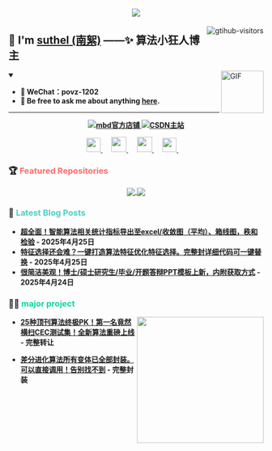 <h1 align="center"> 
  <a href="https://mbd.pub/o/eternity/work"> 
    <img src="https://readme-typing-svg.herokuapp.com/?lines=清关注公众号“算法小狂人”;南絮祝您生活愉快，科研顺利!&center=true&size=27"> 
  </a> 
</h1>

<a href="https://github.com/suthels/computer-vision-in-action">
    <img align="right" src="https://komarev.com/ghpvc/?username=suthels&label=Visitors&color=red&style=flat&logo=github" alt="gtihub-visitors" />
</a>

 
## 👋  I'm <a href="http://welcome.voup.cn">suthel (南絮)</a> ——✨ 算法小狂人博主
 
<img align="right" alt="GIF" src="https://media.giphy.com/media/LnQjpWaON8nhr21vNW/giphy.gif" width="84" title="Say HI"> 

<details open>
  <summary><em><b>       </em></summary>
  
- 🔭 WeChat：povz-1202  
- 💬 Be free to ask me about anything [here](https://github.com/suthels/-/issues).

---
</details>

<!-- 新增技能卡片 -->

<!-- START_SECTION:brain -->
<div align="center">
  <a href="https://mbd.pub/o/eternity/work" target="_blank">
    <img 
      src="https://img.shields.io/badge/mbd官方店铺-访问-B9AC9C?style=for-the-badge" 
      alt="mbd官方店铺" 
    />
  </a>
  
  <a href="https://blog.csdn.net/m0_58857684?spm=1000.2115.3001.5343" target="_blank">
    <img 
      src="https://img.shields.io/badge/CSDN主站-访问-F7E8D2?style=for-the-badge" 
      alt="CSDN主站" 
    />
  </a>
</div>
<!-- END_SECTION:brain -->







 <!-- 个人方式部分 -->
<p align="center">
  <a href= "https://voup.cn/wp-content/uploads/2023/06/voup-weixing.jpg" target="_blank" alt="WeChat" title="WeChat">
    <img src="https://img.icons8.com/ios-filled/50/000000/weixing.png" width="28px"/>
  </a>
  &emsp;
 
  <a href="https://space.bilibili.com/275728029" target="_blank" alt="Bilibili" title="Bilibili">
    <img src="https://user-images.githubusercontent.com/29084184/166415345-91925d37-c66f-448f-8d75-c8355fe0b692.png" width="30px"/>
  </a>
  &emsp;

  
  <a href="https://blog.csdn.net/m0_58857684?spm=1000.2115.3001.5343" target="_blank" alt="CSDN" title="CSDN">
    <img src="https://img.icons8.com/material/48/000000/csdn.png" width="30px"/>
  </a>
  &emsp;
  
  <a href="https://www.zhihu.com/people/mei-yi-tian-wei-ming-tian-33-52" target="_blank" alt="Zhihu" title="Zhihu">
    <img src="https://img.icons8.com/material-two-tone/50/000000/zhihu.png" width="28px"/>
  </a>
  &emsp;
</p>

<!-- 新增置顶仓库部分 -->
### 🏆 <span style="color: #FF6B6B;">Featured Repositories</span>

<div align="center">
  <a href="https://github.com/suthels/-">
    <img align="center" src="https://github-readme-stats.vercel.app/api/pin/?username=suthels&repo=-&theme=dark" />
  </a>
  <a href="https://github.com/suthels/OpenSource">
    <img align="center" src="https://github-readme-stats.vercel.app/api/pin/?username=suthels&repo=OpenSource&theme=dark" />
  </a>
</div>

<!-- 新增最新文章部分 -->
### 📝 <span style="color: #4ECDC4;">Latest Blog Posts</span>

<!-- 使用GitHub Actions自动更新文章列表 -->
* [超全面！智能算法相关统计指标导出至excel/收敛图（平均）、箱线图，秩和检验](https://mp.weixin.qq.com/s/lMQYMOnjJV8T1lyotAoW5Q) - 2025年4月25日
* [特征选择还会难？一键打造算法特征优化特征选择。完整封详细代码可一键替换](https://mp.weixin.qq.com/s/hEdz2HoVM0dUyuNN78hn2w) - 2025年4月25日
* [很简洁美观！博士/硕士研究生/毕业/开题答辩PPT模板上新，内附获取方式](https://mp.weixin.qq.com/s/mXQDhPu0fLF4kPCpJXRAcA) - 2025年4月24日








### 🤾‍♂️ <span style="color: #06D6A0;">major project</span>
 
<img align="right" width="250" src="https://cdn.jsdelivr.net/gh/sun0225SUN/sun0225SUN/assets/images/hi.gif" />
 
<!-- START_SECTION:douban -->
* <a href='https://mp.weixin.qq.com/s/YAgowJP7hyUXkwcE0DwCaA' target='_blank'>25种顶刊算法终极PK！第一名竟然横扫CEC测试集！全新算法重磅上线</a> - 完整转让
<!-- END_SECTION:douban -->

<!-- START_SECTION:douban -->
* <a href='https://mbd.pub/o/bread/mbd-ZpuZk51v' target='_blank'>差分进化算法所有变体已全部封装。可以直接调用！告别找不到</a> - 完整封装
<!-- END_SECTION:douban -->













